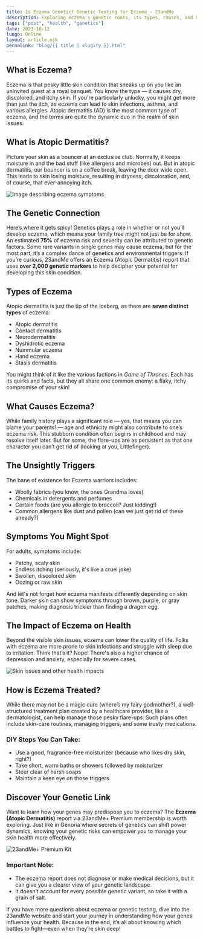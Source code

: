 ```yaml
---
title: Is Eczema Genetic? Genetic Testing for Eczema - 23andMe
description: Exploring eczema's genetic roots, its types, causes, and how 23andMe can help unravel your genetic predisposition.
tags: ["post", "health", "genetics"]
date: 2023-10-12
luogo: Online
layout: article.njk
permalink: "blog/{{ title | slugify }}.html"
---
```


## What is Eczema?

Eczema is that pesky little skin condition that sneaks up on you like an uninvited guest at a royal banquet. You know the type — it causes dry, discolored, and itchy skin. If you're particularly unlucky, you might get more than just the itch, as eczema can lead to skin infections, asthma, and various allergies. Atopic dermatitis (AD) is the most common type of eczema, and the terms are quite the dynamic duo in the realm of skin issues.

## What is Atopic Dermatitis?

Picture your skin as a bouncer at an exclusive club. Normally, it keeps moisture in and the bad stuff (like allergens and microbes) out. But in atopic dermatitis, our bouncer is on a coffee break, leaving the door wide open. This leads to skin losing moisture, resulting in dryness, discoloration, and, of course, that ever-annoying itch. 

![Image describing eczema symptoms](https://www.23andme.com/wp-content/uploads/sites/2/2021/08/Screen-Shot-2021-08-13-at-9.03.13-AM.png)

## The Genetic Connection

Here’s where it gets spicy! Genetics plays a role in whether or not you’ll develop eczema, which means your family tree might not just be for show. An estimated **75%** of eczema risk and severity can be attributed to genetic factors. Some rare variants in single genes may cause eczema, but for the most part, it’s a complex dance of genetics and environmental triggers. If you’re curious, 23andMe offers an Eczema (Atopic Dermatitis) report that uses **over 2,000 genetic markers** to help decipher your potential for developing this skin condition. 

## Types of Eczema

Atopic dermatitis is just the tip of the iceberg, as there are **seven distinct types** of eczema:

- Atopic dermatitis
- Contact dermatitis
- Neurodermatitis
- Dyshidrotic eczema
- Nummular eczema
- Hand eczema
- Stasis dermatitis

You might think of it like the various factions in *Game of Thrones*. Each has its quirks and facts, but they all share one common enemy: a flaky, itchy compromise of your skin!

## What Causes Eczema?

While family history plays a significant role — yes, that means you can blame your parents! — age and ethnicity might also contribute to one’s eczema risk. This stubborn condition often begins in childhood and may resolve itself later. But for some, the flare-ups are as persistent as that one character you can’t get rid of (looking at you, Littlefinger).

## The Unsightly Triggers

The bane of existence for Eczema warriors includes:

- Woolly fabrics (you know, the ones Grandma loves)
- Chemicals in detergents and perfumes
- Certain foods (are you allergic to broccoli? Just kidding!)
- Common allergens like dust and pollen (can we just get rid of these already?)

## Symptoms You Might Spot

For adults, symptoms include:

- Patchy, scaly skin
- Endless itching (seriously, it's like a cruel joke)
- Swollen, discolored skin
- Oozing or raw skin

And let's not forget how eczema manifests differently depending on skin tone. Darker skin can show symptoms through brown, purple, or gray patches, making diagnosis trickier than finding a dragon egg.

## The Impact of Eczema on Health

Beyond the visible skin issues, eczema can lower the quality of life. Folks with eczema are more prone to skin infections and struggle with sleep due to irritation. Think that’s it? Nope! There's also a higher chance of depression and anxiety, especially for severe cases.

![Skin issues and other health impacts](https://www.23andme.com/wp-content/uploads/sites/2/2021/08/Screen-Shot-2021-08-13-at-9.03.22-AM.png)

## How is Eczema Treated?

While there may not be a magic cure (where’s my fairy godmother?), a well-structured treatment plan created by a healthcare provider, like a dermatologist, can help manage those pesky flare-ups. Such plans often include skin-care routines, managing triggers, and some trusty medications.

### DIY Steps You Can Take:

- Use a good, fragrance-free moisturizer (because who likes dry skin, right?)
- Take short, warm baths or showers followed by moisturizer
- Steer clear of harsh soaps
- Maintain a keen eye on those triggers

## Discover Your Genetic Link

Want to learn how your genes may predispose you to eczema? The **Eczema (Atopic Dermatitis)** report via 23andMe+ Premium membership is worth exploring. Just like in Genoria where secrets of genetics can shift power dynamics, knowing your genetic risks can empower you to manage your skin health more effectively.

![23andMe+ Premium Kit](https://www.23andme.com/uploads/sites/2/20240109213029/Premium.jpg)

### Important Note:

- The eczema report does not diagnose or make medical decisions, but it can give you a clearer view of your genetic landscape.
- It doesn’t account for every possible genetic variant, so take it with a grain of salt.

If you have more questions about eczema or genetic testing, dive into the 23andMe website and start your journey in understanding how your genes influence your health. Because in the end, it’s all about knowing which battles to fight—even when they’re skin deep!